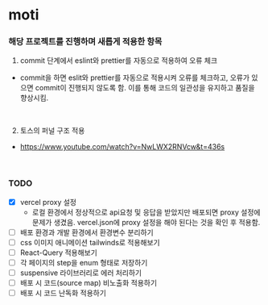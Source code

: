 # moti

### 해당 프로젝트를 진행하며 새롭게 적용한 항목

1. commit 단계에서 eslint와 prettier를 자동으로 적용하여 오류 체크

- commit을 하면 eslit와 prettier를 자동으로 적용시켜 오류를 체크하고, 오류가 있으면 commit이 진행되지 않도록 함. 이를 통해 코드의 일관성을 유지하고 품질을 향상시킴.

<br>

2. 토스의 퍼널 구조 적용

- https://www.youtube.com/watch?v=NwLWX2RNVcw&t=436s

<br>

### TODO

- [x] vercel proxy 설정
  - 로컬 환경에서 정상적으로 api요청 및 응답을 받았지만 배포되면 proxy 설정에 문제가 생겼음. vercel.json에 proxy 설정을 해야 된다는 것을 확인 후 적용함.
- [ ] 배포 환경과 개발 환경에서 환경변수 분리하기
- [ ] css 이미지 애니메이션 tailwinds로 적용해보기
- [ ] React-Query 적용해보기
- [ ] 각 페이지의 step을 enum 형태로 저장하기
- [ ] suspensive 라이브러리로 에러 처리하기
- [ ] 배포 시 코드(source map) 비노출화 적용하기
- [ ] 배포 시 코드 난독화 적용하기
